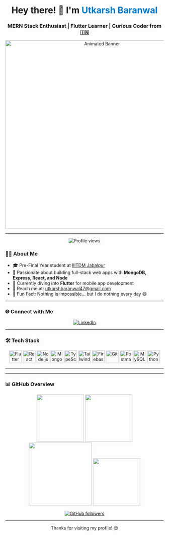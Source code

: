 <h1 align="center">Hey there! 👋 I'm <span style="color:#007acc">Utkarsh Baranwal</span></h1>
<h3 align="center">MERN Stack Enthusiast | Flutter Learner | Curious Coder from 🇮🇳</h3>

<p align="center">
  <img src="https://github.com/Baranwal-47/Baranwal-47/blob/main/myself.gif" width="600" alt="Animated Banner" />
</p>

---

<p align="center">
  <img src="https://komarev.com/ghpvc/?username=Baranwal-47&label=Profile%20views&color=blueviolet&style=flat" alt="Profile views" />
</p>

### 🧑‍🎓 About Me

- 🎓 Pre-Final Year student at [IIITDM Jabalpur](https://iiitdmj.ac.in/)
- 🚀 Passionate about building full-stack web apps with **MongoDB, Express, React, and Node**
- 🌱 Currently diving into **Flutter** for mobile app development
- 📧 Reach me at: [utkarshbaranwal47@gmail.com](mailto:utkarshbaranwal47@gmail.com)
- 🧠 Fun Fact: Nothing is impossible... but I do nothing every day 😄

---

### 🌐 Connect with Me
<p align="center">
  <a href="https://linkedin.com/in/utkarsh-baranwal-735884192" target="_blank">
    <img src="https://img.shields.io/badge/LinkedIn-Utkarsh%20Baranwal-blue?style=for-the-badge&logo=linkedin" alt="LinkedIn" />
  </a>
</p>

---

### 🛠️ Tech Stack

<p align="center">
  <img src="https://cdn.jsdelivr.net/gh/devicons/devicon/icons/flutter/flutter-original.svg" width="40" height="40" alt="Flutter" />
  <img src="https://cdn.jsdelivr.net/gh/devicons/devicon/icons/react/react-original.svg" width="40" height="40" alt="React" />
  <img src="https://cdn.jsdelivr.net/gh/devicons/devicon/icons/nodejs/nodejs-original.svg" width="40" height="40" alt="Node.js" />
  <img src="https://cdn.jsdelivr.net/gh/devicons/devicon/icons/mongodb/mongodb-original.svg" width="40" height="40" alt="MongoDB" />
  <img src="https://cdn.jsdelivr.net/gh/devicons/devicon/icons/typescript/typescript-original.svg" width="40" height="40" alt="TypeScript" />
  <img src="https://www.vectorlogo.zone/logos/tailwindcss/tailwindcss-icon.svg" width="40" height="40" alt="TailwindCSS" />
  <img src="https://cdn.jsdelivr.net/gh/devicons/devicon/icons/firebase/firebase-plain.svg" width="40" height="40" alt="Firebase" />
  <img src="https://cdn.jsdelivr.net/gh/devicons/devicon/icons/git/git-original.svg" width="40" height="40" alt="Git" />
  <img src="https://cdn.jsdelivr.net/gh/devicons/devicon/icons/postman/postman-original.svg" width="40" height="40" alt="Postman" />
  <img src="https://cdn.jsdelivr.net/gh/devicons/devicon/icons/mysql/mysql-original.svg" width="40" height="40" alt="MySQL" />
  <img src="https://cdn.jsdelivr.net/gh/devicons/devicon/icons/python/python-original.svg" width="40" height="40" alt="Python" />
</p>

---

---

### 📊 GitHub Overview

<p align="center">
  <img src="https://github-readme-stats.vercel.app/api?username=Baranwal-47&show_icons=true&theme=radical&hide_border=true&border_radius=10" height="150" />
  <img src="https://streak-stats.demolab.com?user=Baranwal-47&theme=radical&hide_border=true&border_radius=10" height="150" />
  <img src="https://github-profile-trophy.vercel.app/?username=Baranwal-47&theme=radical&column=3&row=2&no-frame=true" height="200" />
  <img src="https://github-readme-stats.vercel.app/api/top-langs/?username=Baranwal-47&layout=compact&theme=radical&hide_border=true&langs_count=6&v=1" height="150" />
</p>

<p align="center">
  <!-- Followers badge -->
  <a href="https://github.com/Baranwal-47?tab=followers" target="_blank">
    <img src="https://img.shields.io/github/followers/Baranwal-47?label=Followers&style=social" alt="GitHub followers" />
  </a>
</p>

---

<p align="center">
  Thanks for visiting my profile! 😊
</p>
